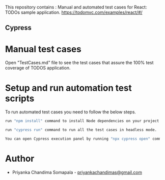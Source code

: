 This repository contains :
Manual and automated test cases for React: TODOs sample application. https://todomvc.com/examples/react/#/ 

## Cypress

# Manual test cases
Open "TestCases.md" file to see the test cases that assure the 100% test coverage of TODOS application.

# Setup and run automation test scripts
To run automated test cases you need to follow the below steps. 

```bash
run "npm install" command to install Node dependencies on your project.

run "cypress run" command to run all the test cases in headless mode.

You can open Cypress execution panel by running "npx cypress open" command, then click on "testMainScreen.spec.js" to run all the test cases.
```

# Author
* Priyanka Chandima Somapala - priyankachandimas@gmail.com
